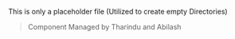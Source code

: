 This is only a placeholder file (Utilized to create empty Directories)

> Component Managed by Tharindu and Abilash
